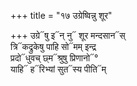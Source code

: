 +++
title = "१७ उग्रेष्विन्नु शूर"

+++
उग्रे᳓षु इ᳓न् नु᳓ शूर मन्दसान᳓स्  
त्रि᳓कद्रुकेषु पाहि सो᳓मम् इन्द्र  
प्रदो᳓धुवच् छ्म᳓श्रुषु प्रिणानो᳓°  
याहि᳓ ह᳓रिभ्यां सुत᳓स्य पीति᳓म्